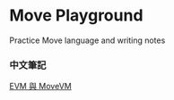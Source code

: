 # Move Playground
Practice Move language and writing notes

### 中文筆記

[EVM 與 MoveVM](./notes-zh/001-EVM%E8%88%87MoveVM.md)